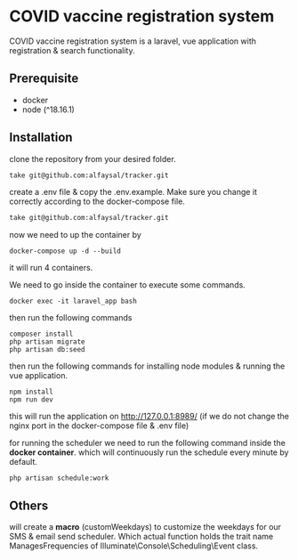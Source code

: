 # COVID vaccine registration system
COVID vaccine registration system is a laravel, vue application with registration & search functionality.

## Prerequisite
- docker
- node (^18.16.1)

## Installation

clone the repository from your desired folder.

```bash
take git@github.com:alfaysal/tracker.git
```
create a .env file & copy the .env.example. Make sure you change it correctly according to the docker-compose file.
```bash
take git@github.com:alfaysal/tracker.git
```
now we need to up the container by
```
docker-compose up -d --build
```
it will run 4 containers.

We need to go inside the container to execute some commands.

```
docker exec -it laravel_app bash
```

then run the following commands

```
composer install
php artisan migrate
php artisan db:seed
```
then run the following commands for installing node modules & running the vue application.

```
npm install
npm run dev
```
this will run the application on http://127.0.0.1:8989/ (if we do not change the nginx port in the docker-compose file & .env file)

for running the scheduler we need to run the following command inside the **docker container**. which will continuously run the schedule every minute by default.

```
php artisan schedule:work
```

## Others
will create a **macro** (customWeekdays) to customize the weekdays for our SMS & email send scheduler. Which actual function holds the trait name ManagesFrequencies of Illuminate\Console\Scheduling\Event class.
